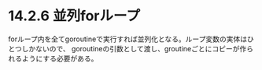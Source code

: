 # 14.2.6 並列forループ
forループ内を全てgoroutineで実行すれば並列化となる。ループ変数の実体はひとつしかないので、
goroutineの引数として渡し、groutineごとにコピーが作られるようにする必要がある。
